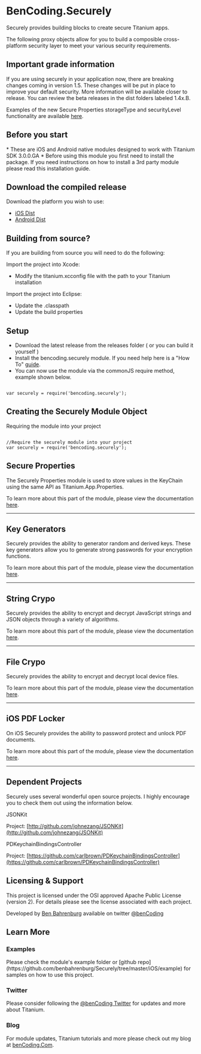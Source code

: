 <h1>BenCoding.Securely</h1>

Securely provides building blocks to create secure Titanium apps.

The following proxy objects allow for you to build a composible cross-platform security layer to meet your various security requirements.

<h2>Important grade information</h2>

If you are using securely in your application now, there are breaking changes coming in version 1.5.  These changes will be put in place to improve your default security.  More information will be available closer to release. You can review the beta releases in the dist folders labeled 1.4x.B.

Examples of the new Secure Properties storageType and securityLevel functionality are available [here](https://gist.github.com/benbahrenburg/5a8a25e7aa518ba55bd4).

<h2>Before you start</h2>
* These are iOS and Android native modules designed to work with Titanium SDK 3.0.0.GA
* Before using this module you first need to install the package. If you need instructions on how to install a 3rd party module please read this installation guide.

<h2>Download the compiled release</h2>

Download the platform you wish to use:

* [iOS Dist](https://github.com/benbahrenburg/Securely/tree/master/iOS/dist)
* [Android Dist](https://github.com/benbahrenburg/Securely/tree/master/Android/dist)

<h2>Building from source?</h2>

If you are building from source you will need to do the following:

Import the project into Xcode:

* Modify the titanium.xcconfig file with the path to your Titanium installation

Import the project into Eclipse:

* Update the .classpath
* Update the build properties

<h2>Setup</h2>

* Download the latest release from the releases folder ( or you can build it yourself )
* Install the bencoding.securely module. If you need help here is a "How To" [guide](https://wiki.appcelerator.org/display/guides/Configuring+Apps+to+Use+Modules). 
* You can now use the module via the commonJS require method, example shown below.

<pre><code>
var securely = require('bencoding.securely');
</code></pre>

<h2>Creating the Securely Module Object</h2>

Requiring the module into your project

<pre><code>
//Require the securely module into your project
var securely = require('bencoding.securely');
</code></pre>

<h2>Secure Properties</h2>

The Securely Properties module is used to store values in the KeyChain using the same API as Titanium.App.Properties. 

To learn more about this part of the module, please view the documentation [here](https://github.com/benbahrenburg/Securely/blob/master/Documentation/properties.md).

----

<h2>Key Generators</h2>

Securely provides the ability to generator random and derived keys.  These key generators allow you to generate strong passwords for your encryption functions.

To learn more about this part of the module, please view the documentation [here](https://github.com/benbahrenburg/Securely/blob/master/Documentation/keymakers.md).


----

<h2>String Crypo</h2>

Securely provides the ability to encrypt and decrypt JavaScript strings and JSON objects through a variety of algorithms.

To learn more about this part of the module, please view the documentation [here](https://github.com/benbahrenburg/Securely/blob/master/Documentation/strings.md).


----


<h2>File Crypo</h2>

Securely provides the ability to encrypt and decrypt local device files.

To learn more about this part of the module, please view the documentation [here](https://github.com/benbahrenburg/Securely/blob/master/Documentation/files.md).


----

<h2>iOS PDF Locker</h2>

On iOS Securely provides the ability to password protect and unlock PDF documents.

To learn more about this part of the module, please view the documentation [here](https://github.com/benbahrenburg/Securely/blob/master/Documentation/pdfs.md).


----

<h2>Dependent Projects</h2>
Securely uses several wonderful open source projects.  I highly encourage you to check them out using the information below.

JSONKit 

Project: [http://github.com/johnezang/JSONKit](http://github.com/johnezang/JSONKit)

PDKeychainBindingsController

Project: [https://github.com/carlbrown/PDKeychainBindingsController](https://github.com/carlbrown/PDKeychainBindingsController)


<h2>Licensing & Support</h2>

This project is licensed under the OSI approved Apache Public License (version 2). For details please see the license associated with each project.

Developed by [Ben Bahrenburg](http://bahrenburgs.com) available on twitter [@benCoding](http://twitter.com/benCoding)

<h2>Learn More</h2>

<h3>Examples</h3>
Please check the module's example folder or [github repo](https://github.com/benbahrenburg/Securely/tree/master/iOS/example) for samples on how to use this project.

<h3>Twitter</h3>

Please consider following the [@benCoding Twitter](http://www.twitter.com/benCoding) for updates 
and more about Titanium.

<h3>Blog</h3>

For module updates, Titanium tutorials and more please check out my blog at [benCoding.Com](http://benCoding.com).
